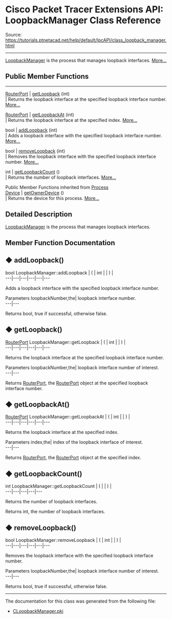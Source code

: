 # Cisco Packet Tracer Extensions API: LoopbackManager Class Reference

Source: https://tutorials.ptnetacad.net/help/default/IpcAPI/class_loopback_manager.html

---

[LoopbackManager](class_loopback_manager.html "LoopbackManager is the process that manages loopback interfaces.") is the process that manages loopback interfaces. [More...](class_loopback_manager.html#details)

##  Public Member Functions  
  
---  
[RouterPort](class_router_port.html) | [getLoopback](class_loopback_manager.html#afad2fb731d0919988763af10de8d56b0) (int)  
| Returns the loopback interface at the specified loopback interface number. [More...](class_loopback_manager.html#afad2fb731d0919988763af10de8d56b0)  
  
[RouterPort](class_router_port.html) | [getLoopbackAt](class_loopback_manager.html#a8a8d91c005c25fe33db496d840a7a048) (int)  
| Returns the loopback interface at the specified index. [More...](class_loopback_manager.html#a8a8d91c005c25fe33db496d840a7a048)  
  
bool | [addLoopback](class_loopback_manager.html#a431c8caa993a90e43dc4966cc606d3c0) (int)  
| Adds a loopback interface with the specified loopback interface number. [More...](class_loopback_manager.html#a431c8caa993a90e43dc4966cc606d3c0)  
  
bool | [removeLoopback](class_loopback_manager.html#a8fc0b1693b7abf2a637651fc7bd814ac) (int)  
| Removes the loopback interface with the specified loopback interface number. [More...](class_loopback_manager.html#a8fc0b1693b7abf2a637651fc7bd814ac)  
  
int | [getLoopbackCount](class_loopback_manager.html#a59d14659199412034ba31b7c57335248) ()  
| Returns the number of loopback interfaces. [More...](class_loopback_manager.html#a59d14659199412034ba31b7c57335248)  
  
Public Member Functions inherited from [Process](class_process.html)  
[Device](class_device.html) | [getOwnerDevice](class_process.html#a9cc34f553b0325e0f4074301fd36b77b) ()  
| Returns the device for this process. [More...](class_process.html#a9cc34f553b0325e0f4074301fd36b77b)  
  
  
## Detailed Description

[LoopbackManager](class_loopback_manager.html "LoopbackManager is the process that manages loopback interfaces.") is the process that manages loopback interfaces. 

## Member Function Documentation

## ◆ addLoopback()

bool LoopbackManager::addLoopback  | ( | int  | | ) |   
---|---|---|---|---|---  
  
Adds a loopback interface with the specified loopback interface number. 

Parameters
     loopbackNumber,the| loopback interface number.  
---|---  
  
Returns
    bool, true if successful, otherwise false. 

## ◆ getLoopback()

[RouterPort](class_router_port.html) LoopbackManager::getLoopback  | ( | int  | | ) |   
---|---|---|---|---|---  
  
Returns the loopback interface at the specified loopback interface number. 

Parameters
     loopbackNumber,the| loopback interface number of interest.  
---|---  
  
Returns
    [RouterPort](class_router_port.html "RouterPort handles and manipulates the router port."), the [RouterPort](class_router_port.html "RouterPort handles and manipulates the router port.") object at the specified loopback interface number. 

## ◆ getLoopbackAt()

[RouterPort](class_router_port.html) LoopbackManager::getLoopbackAt  | ( | int  | | ) |   
---|---|---|---|---|---  
  
Returns the loopback interface at the specified index. 

Parameters
     index,the| index of the loopback interface of interest.  
---|---  
  
Returns
    [RouterPort](class_router_port.html "RouterPort handles and manipulates the router port."), the [RouterPort](class_router_port.html "RouterPort handles and manipulates the router port.") object at the specified index. 

## ◆ getLoopbackCount()

int LoopbackManager::getLoopbackCount  | ( | | ) |   
---|---|---|---|---  
  
Returns the number of loopback interfaces. 

Returns
    int, the number of loopback interfaces. 

## ◆ removeLoopback()

bool LoopbackManager::removeLoopback  | ( | int  | | ) |   
---|---|---|---|---|---  
  
Removes the loopback interface with the specified loopback interface number. 

Parameters
     loopbackNumber,the| loopback interface number of interest.  
---|---  
  
Returns
    bool, true if successful, otherwise false. 

* * *

The documentation for this class was generated from the following file:

  * [CLoopbackManager.pki](_c_loopback_manager_8pki.html)


